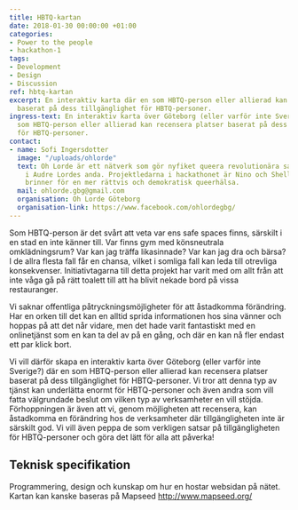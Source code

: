 ```yaml
---
title: HBTQ-kartan
date: 2018-01-30 00:00:00 +01:00
categories:
- Power to the people
- hackathon-1
tags:
- Development
- Design
- Discussion
ref: hbtq-kartan
excerpt: En interaktiv karta där en som HBTQ-person eller allierad kan recensera platser
  baserat på dess tillgänglighet för HBTQ-personer.
ingress-text: En interaktiv karta över Göteborg (eller varför inte Sverige?) där en
  som HBTQ-person eller allierad kan recensera platser baserat på dess tillgänglighet
  för HBTQ-personer.
contact:
- name: Sofi Ingersdotter
  image: "/uploads/ohlorde"
  text: Oh Lorde är ett nätverk som gör nyfiket queera revolutionära saker tillsammans
    i Audre Lordes anda. Projektledarna i hackathonet är Nino och Shelly som tillsammans
    brinner för en mer rättvis och demokratisk queerhälsa.
  mail: ohlorde.gbg@gmail.com
  organisation: Oh Lorde Göteborg
  organisation-link: https://www.facebook.com/ohlordegbg/
---
```


Som HBTQ-person är det svårt att veta var ens safe spaces finns, särskilt i en stad en inte känner till. Var finns gym med könsneutrala omklädningsrum? Var kan jag träffa likasinnade? Var kan jag dra och bärsa? I de allra flesta fall får en chansa, vilket i somliga fall kan leda till otrevliga konsekvenser. Initiativtagarna till detta projekt har varit med om allt från att inte våga gå på rätt toalett till att ha blivit nekade bord på vissa restauranger.

Vi saknar offentliga påtryckningsmöjligheter för att åstadkomma förändring. Har en orken till det kan en alltid sprida informationen hos sina vänner och hoppas på att det når vidare, men det hade varit fantastiskt med en onlinetjänst som en kan ta del av på en gång, och där en kan nå fler endast ett par klick bort.

Vi vill därför skapa en interaktiv karta över Göteborg (eller varför inte Sverige?) där en som HBTQ-person eller allierad kan recensera platser baserat på dess tillgänglighet för HBTQ-personer. Vi tror att denna typ av tjänst kan underlätta enormt för HBTQ-personer och även andra som vill fatta välgrundade beslut om vilken typ av verksamheter en vill stöjda. Förhoppningen är även att vi, genom möjligheten att recensera, kan åstadkomma en förändring hos de verksamheter där tillgängligheten inte är särskilt god. Vi vill även peppa de som verkligen satsar på tillgängligheten för HBTQ-personer och göra det lätt för alla att påverka!

## Teknisk specifikation
Programmering, design och kunskap om hur en hostar websidan på nätet. Kartan kan kanske baseras på Mapseed http://www.mapseed.org/